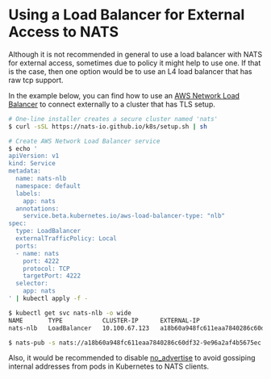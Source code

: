 # Using a Load Balancer for External Access to NATS

Although it is not recommended in general to use a load balancer with NATS for external access, sometimes due to policy it might help to use one. If that is the case, then one option would be to use an L4 load balancer that has raw tcp support.

In the example below, you can find how to use an [AWS Network Load Balancer](https://docs.aws.amazon.com/elasticloadbalancing/latest/network/introduction.html) to connect externally to a cluster that has TLS setup.

```bash
# One-line installer creates a secure cluster named 'nats'
$ curl -sSL https://nats-io.github.io/k8s/setup.sh | sh

# Create AWS Network Load Balancer service
$ echo '
apiVersion: v1
kind: Service
metadata:
  name: nats-nlb
  namespace: default
  labels:
    app: nats
  annotations:
    service.beta.kubernetes.io/aws-load-balancer-type: "nlb"
spec:
  type: LoadBalancer
  externalTrafficPolicy: Local
  ports:
  - name: nats
    port: 4222
    protocol: TCP
    targetPort: 4222
  selector:
    app: nats
' | kubectl apply -f -

$ kubectl get svc nats-nlb -o wide
NAME       TYPE           CLUSTER-IP      EXTERNAL-IP                                                                     PORT(S)          AGE    SELECTOR
nats-nlb   LoadBalancer   10.100.67.123   a18b60a948fc611eaa7840286c60df32-9e96a2af4b5675ec.elb.us-east-2.amazonaws.com   4222:30297/TCP   151m   app=nats

$ nats-pub -s nats://a18b60a948fc611eaa7840286c60df32-9e96a2af4b5675ec.elb.us-east-2.amazonaws.com:4222 -creds nsc/nkeys/creds/KO/A/test.creds test.foo bar
```

Also, it would be recommended to disable [no\_advertise](../nats-server/configuration/clustering/cluster_config.md) to avoid gossiping internal addresses from pods in Kubernetes to NATS clients.

